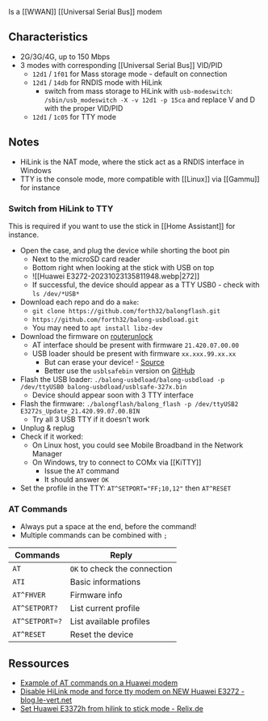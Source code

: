 Is a [[WWAN]] [[Universal Serial Bus]] modem
## Characteristics
- 2G/3G/4G, up to 150 Mbps
- 3 modes with corresponding [[Universal Serial Bus]] VID/PID
	- `12d1` / `1f01` for Mass storage mode - default on connection 
	- `12d1` / `14db` for RNDIS mode with HiLink
		- switch from mass storage to HiLink with `usb-modeswitch`: `/sbin/usb_modeswitch -X -v 12d1 -p 15ca` and replace V and D with the proper VID/PID
	- `12d1` / `1c05` for TTY mode
## Notes
- HiLink is the NAT mode, where the stick act as a RNDIS interface in Windows
- TTY is the console mode, more compatible with [[Linux]] via [[Gammu]] for instance
### Switch from HiLink to TTY
This is required if you want to use the stick in [[Home Assistant]] for instance.
- Open the case, and plug the device while shorting the boot pin
	- Next to the microSD card reader
	- Bottom right when looking at the stick with USB on top
	- ![[Huawei E3272-20231023135811948.webp|272]]
	- If successful, the device should appear as a TTY USB0 - check with `ls /dev/*USB*`
- Download each repo and do a `make`:
	- `git clone https://github.com/forth32/balongflash.git`
	- `https://github.com/forth32/balong-usbdload.git`
	- You may need to  `apt install libz-dev`
- Download the firmware on [routerunlock](https://routerunlock.com/download-huawei-e3272-modem-firmware-software-update-free/)
	- AT interface should be present with firmware `21.420.07.00.00`
	- USB loader should be present with firmware `xx.xxx.99.xx.xx`
		- But can erase your device! - [Source](https://github.com/forth32/balong-usbdload#what-is-usblsafebin)
		- Better use the `usblsafebin` version on [GitHub](https://raw.githubusercontent.com/forth32/balong-usbdload/master/usblsafe-327x.bin)
- Flash the USB loader: `./balong-usbdload/balong-usbdload -p /dev/ttyUSB0 balong-usbdload/usblsafe-327x.bin`
	- Device should appear soon with 3 TTY interface
- Flash the firmware: `./balongflash/balong_flash -p /dev/ttyUSB2 E3272s_Update_21.420.99.07.00.BIN`
	- Try all 3 USB TTY if it doesn't work
- Unplug & replug
- Check if it worked:
	- On Linux host, you could see Mobile Broadband in the Network Manager
	- On Windows, try to connect to COMx via [[KiTTY]]
		- Issue the `AT` command
		- It should answer `OK`
- Set the profile in the TTY: `AT^SETPORT="FF;10,12"` then `AT^RESET`
### AT Commands
- Always put a space at the end, before the command!
- Multiple commands can be combined with `;`

| Commands       | Reply                        |
| -------------- | ---------------------------- |
| `AT`           | `OK` to check the connection |
| `ATI`          | Basic informations           |
| `AT^FHVER`     | Firmware info                |
| `AT^SETPORT?`  | List current profile         | 
| `AT^SETPORT=?` | List available profiles      |
| `AT^RESET`     | Reset the device             |
## Ressources
- [Example of AT commands on a Huawei modem](https://openwrt.org/docs/guide-user/network/wan/wwan/at_commands#huawei_e392)
- [Disable HiLink mode and force tty modem on NEW Huawei E3272 - blog.le-vert.net](https://blog.le-vert.net/?p=196)
- [Set Huawei E3372h from hilink to stick mode - Relix.de](https://markus.relix.de/index.php/Set_Huawei_E3372h_from_hilink_to_stick_mode)